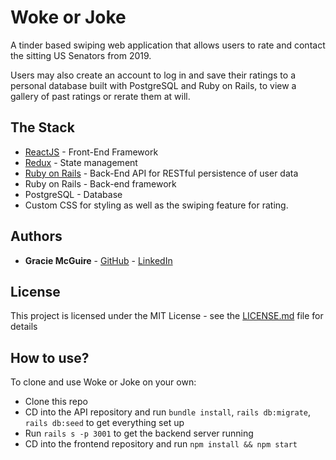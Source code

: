 # Woke or Joke
A tinder based swiping web application that allows users to rate and contact the sitting US Senators from 2019.

Users may also create an account to log in and save their ratings to a personal database built with PostgreSQL and Ruby on Rails, to view a gallery of past ratings or rerate them at will.

## The Stack

* [ReactJS](https://reactjs.org/) - Front-End Framework
* [Redux](https://redux.js.org/) - State management 
* [Ruby on Rails](https://rubyonrails.org/) - Back-End API for RESTful persistence of user data
* Ruby on Rails - Back-end framework
* PostgreSQL - Database
* Custom CSS for styling as well as the swiping feature for rating.

## Authors

* **Gracie McGuire** - [GitHub](https://github.com/graciemcguire) - [LinkedIn](https://www.linkedin.com/in/graciemcguire/)

## License

This project is licensed under the MIT License - see the [LICENSE.md](LICENSE.md) file for details

## How to use?
To clone and use Woke or Joke on your own:

- Clone this repo
- CD into the API repository and run `bundle install`, `rails db:migrate`, `rails db:seed` to get everything set up
- Run `rails s -p 3001` to get the backend server running
- CD into the frontend repository and run `npm install && npm start`
